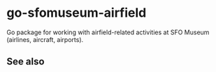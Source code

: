 # go-sfomuseum-airfield

Go package for working with airfield-related activities at SFO Museum (airlines, aircraft, airports).

## See also

